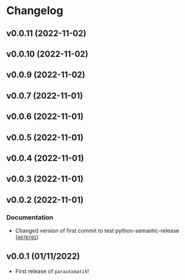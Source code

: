 # Changelog

<!--next-version-placeholder-->

## v0.0.11 (2022-11-02)


## v0.0.10 (2022-11-02)


## v0.0.9 (2022-11-02)


## v0.0.7 (2022-11-01)


## v0.0.6 (2022-11-01)


## v0.0.5 (2022-11-01)


## v0.0.4 (2022-11-01)


## v0.0.3 (2022-11-01)


## v0.0.2 (2022-11-01)
### Documentation
* Changed version of first commit to test python-semantic-release ([`4976f01`](https://github.com/ThijsSmolders/ParAutomatik/commit/4976f018330a5988b63225c4b6ce7157e5b1b3f4))

## v0.0.1 (01/11/2022)

- First release of `parautomatik`!
